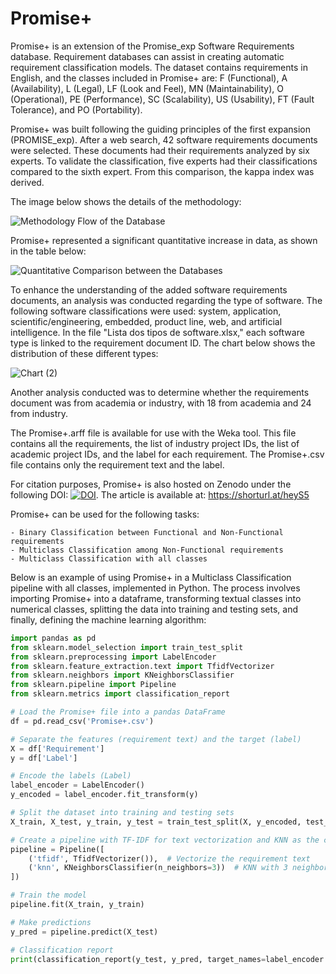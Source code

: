 # Promise+

Promise+ is an extension of the Promise_exp Software Requirements database. Requirement databases can assist in creating automatic requirement classification models. The dataset contains requirements in English, and the classes included in Promise+ are: F (Functional), A (Availability), L (Legal), LF (Look and Feel), MN (Maintainability), O (Operational), PE (Performance), SC (Scalability), US (Usability), FT (Fault Tolerance), and PO (Portability).

Promise+ was built following the guiding principles of the first expansion (PROMISE_exp). After a web search, 42 software requirements documents were selected. These documents had their requirements analyzed by six experts. To validate the classification, five experts had their classifications compared to the sixth expert. From this comparison, the kappa index was derived.

The image below shows the details of the methodology:

![Methodology Flow of the Database](https://github.com/user-attachments/assets/4caa0d20-bf41-4bd0-bad0-0c8a5091336a)

Promise+ represented a significant quantitative increase in data, as shown in the table below:

![Quantitative Comparison between the Databases](https://github.com/user-attachments/assets/450a0717-d378-4e12-aad4-a24a04addc3e)

To enhance the understanding of the added software requirements documents, an analysis was conducted regarding the type of software. The following software classifications were used: system, application, scientific/engineering, embedded, product line, web, and artificial intelligence. In the file "Lista dos tipos de software.xlsx," each software type is linked to the requirement document ID. The chart below shows the distribution of these different types:

![Chart (2)](https://github.com/user-attachments/assets/370e8ee4-20e5-4d27-acaf-e7f239e653a6)

Another analysis conducted was to determine whether the requirements document was from academia or industry, with 18 from academia and 24 from industry.

The Promise+.arff file is available for use with the Weka tool. This file contains all the requirements, the list of industry project IDs, the list of academic project IDs, and the label for each requirement. The Promise+.csv file contains only the requirement text and the label.

For citation purposes, Promise+ is also hosted on Zenodo under the following DOI: [![DOI](https://zenodo.org/badge/DOI/10.5281/zenodo.12805484.svg)](https://doi.org/10.5281/zenodo.12805484). The article is available at: https://shorturl.at/heyS5

Promise+ can be used for the following tasks:

    - Binary Classification between Functional and Non-Functional requirements
    - Multiclass Classification among Non-Functional requirements
    - Multiclass Classification with all classes

Below is an example of using Promise+ in a Multiclass Classification pipeline with all classes, implemented in Python. The process involves importing Promise+ into a dataframe, transforming textual classes into numerical classes, splitting the data into training and testing sets, and finally, defining the machine learning algorithm:

```python
import pandas as pd
from sklearn.model_selection import train_test_split
from sklearn.preprocessing import LabelEncoder
from sklearn.feature_extraction.text import TfidfVectorizer
from sklearn.neighbors import KNeighborsClassifier
from sklearn.pipeline import Pipeline
from sklearn.metrics import classification_report

# Load the Promise+ file into a pandas DataFrame
df = pd.read_csv('Promise+.csv')

# Separate the features (requirement text) and the target (label)
X = df['Requirement']
y = df['Label']

# Encode the labels (Label)
label_encoder = LabelEncoder()
y_encoded = label_encoder.fit_transform(y)

# Split the dataset into training and testing sets
X_train, X_test, y_train, y_test = train_test_split(X, y_encoded, test_size=0.2, random_state=42)

# Create a pipeline with TF-IDF for text vectorization and KNN as the classifier
pipeline = Pipeline([
    ('tfidf', TfidfVectorizer()),  # Vectorize the requirement text
    ('knn', KNeighborsClassifier(n_neighbors=3))  # KNN with 3 neighbors
])

# Train the model
pipeline.fit(X_train, y_train)

# Make predictions
y_pred = pipeline.predict(X_test)

# Classification report
print(classification_report(y_test, y_pred, target_names=label_encoder.classes_))


